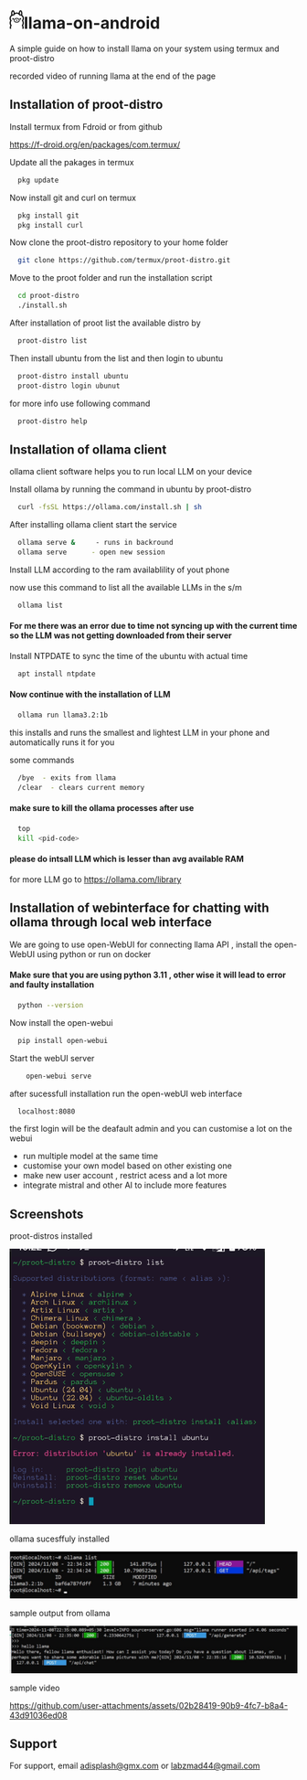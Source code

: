 
# ![ollama](https://github.com/LegitCoconut/llama-on-android/blob/main/screenshots/ollama_client_resize.png)llama-on-android
A simple guide on how to install llama on your system using termux and proot-distro 

recorded video of running llama at the end of the page 



## Installation of proot-distro

Install termux from Fdroid or from github

 https://f-droid.org/en/packages/com.termux/

Update all the pakages in termux 
```bash
  pkg update 
```
Now install git and curl on termux
```bash
  pkg install git
  pkg install curl
```
Now clone the proot-distro repository to your home folder 
```bash
  git clone https://github.com/termux/proot-distro.git
```
Move to the proot folder and run the installation script
```bash
  cd proot-distro
  ./install.sh
```
After installation of proot list the available distro by
```bash
  proot-distro list
```
Then install ubuntu from the list and then login to ubuntu
```bash
  proot-distro install ubuntu
  proot-distro login ubunut
```
for more info use following command
```bash
  proot-distro help
```
## Installation of ollama client 

ollama client software helps you to run local LLM on your device

Install ollama by running the command in ubuntu by proot-distro
```bash
  curl -fsSL https://ollama.com/install.sh | sh
```
After installing ollama client start the service 
```bash
  ollama serve &     - runs in backround
  ollama serve      - open new session
```
Install LLM according to the ram availablility of yout phone

now use this command to list all the available LLMs in the s/m
```bash
  ollama list
```

#### For me there was an error due to time not syncing up with the current time so the LLM was not getting downloaded from their server

Install NTPDATE to sync the time of the ubuntu with actual time
```bash
  apt install ntpdate
```

#### Now continue with the installation of LLM 
```bash 
  ollama run llama3.2:1b 
```
this installs and runs the smallest and lightest LLM in your phone and automatically runs it for you 

some commands
```bash
  /bye  - exits from llama
  /clear  - clears current memory
```
#### make sure to kill the ollama processes after use
```bash
  top
  kill <pid-code>
```

#### please do intsall LLM which is lesser than avg available RAM 

for more LLM go to https://ollama.com/library

## Installation of webinterface for chatting with ollama through local web interface

We are going to use open-WebUI for connecting llama API , install the open-WebUI using python or run on docker
#### Make sure that you are using python 3.11 , other wise it will lead to error and faulty installation
```bash
  python --version
```
Now install the open-webui 
```bash
  pip install open-webui
```
Start the webUI server 
```bash
    open-webui serve
```

after sucessfull installation run the open-webUI web interface 
```bash 
  localhost:8080
``` 
the first login will be the deafault admin and you can customise a lot on the webui 
- run multiple model at the same time
- customise your own model based on other existing one 
- make new user account , restrict acess and a lot more
- integrate mistral and other AI to include more features

## Screenshots
proot-distros installed

![proot-distro](https://github.com/LegitCoconut/llama-on-android/blob/main/screenshots/proot-distro.png)

ollama sucesffuly installed

![ollama installed](https://github.com/LegitCoconut/llama-on-android/blob/main/screenshots/ollama_installed.jpg)

sample output from ollama

![sample output](https://github.com/LegitCoconut/llama-on-android/blob/main/screenshots/ollama_out_chat.jpg)

sample video 

https://github.com/user-attachments/assets/02b28419-90b9-4fc7-b8a4-43d91036ed08



## Support

For support, email adisplash@gmx.com  or labzmad44@gmail.com

